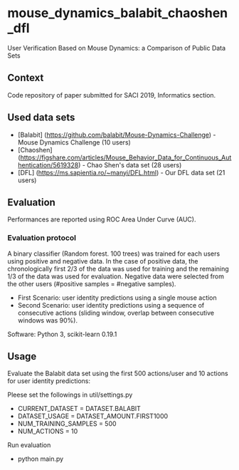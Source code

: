# mouse_dynamics_balabit_chaoshen_dfl

User Verification Based on Mouse Dynamics: a Comparison of Public Data Sets
## Context 
Code repository of paper submitted for SACI 2019, Informatics section.
## Used data sets

* [Balabit] (https://github.com/balabit/Mouse-Dynamics-Challenge) - Mouse Dynamics Challenge (10 users)
* [Chaoshen] (https://figshare.com/articles/Mouse_Behavior_Data_for_Continuous_Authentication/5619328) - Chao Shen's data set (28 users)
* [DFL] (https://ms.sapientia.ro/~manyi/DFL.html) - Our DFL data set (21 users)



## Evaluation
Performances are reported using ROC Area Under Curve (AUC).
### Evaluation protocol

A binary classifier (Random forest. 100 trees) was trained for each users using positive and negative data. In the case of positive data, the chronologically first 2/3 of the data was used for training and the remaining 1/3 of the data was used for evaluation. Negative data were selected from the other users (#positive samples = #negative samples).

* First Scenario: user identity predictions using a single mouse action
* Second Scenario: user identity predictions using a sequence of consecutive actions (sliding window, overlap between consecutive windows was 90%).

Software: Python 3, scikit-learn 0.19.1

## Usage

Evaluate the Balabit data set using the first 500 actions/user and 10 actions for user identity predictions:

Pleese set the followings in util/settings.py

* CURRENT_DATASET = DATASET.BALABIT
* DATASET_USAGE = DATASET_AMOUNT.FIRST1000
* NUM_TRAINING_SAMPLES = 500
* NUM_ACTIONS = 10

Run evaluation

* python main.py
